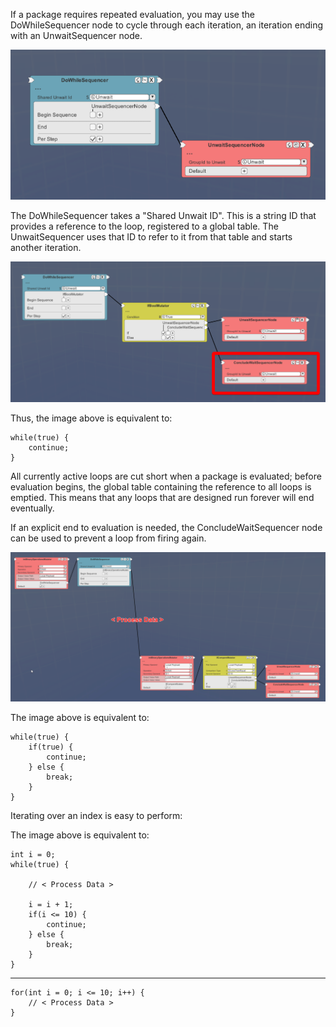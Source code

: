 If a package requires repeated evaluation, you may use the DoWhileSequencer node to cycle through each iteration, an iteration ending with an UnwaitSequencer node.
   <p style="text-align: center;"> <img src="../WikiImages/loops/loops0.png"/> </p>

The DoWhileSequencer takes a "Shared Unwait ID".  This is a string ID that provides a reference to the loop, registered to a global table.  The UnwaitSequencer uses that ID to refer to it from that table and starts another iteration.
   <p style="text-align: center;"> <img src="../WikiImages/loops/loops1.png"/> </p>
Thus, the image above is equivalent to:  

    while(true) {
        continue;
    }


All currently active loops are cut short when a package is evaluated; before evaluation begins, the global table containing the reference to all loops is emptied.  This means that any loops that are designed run forever will end eventually.

If an explicit end to evaluation is needed, the ConcludeWaitSequencer node can be used to prevent a loop from firing again.
   <p style="text-align: center;"> <img src="../WikiImages/loops/loops2.png"/> </p>

The image above is equivalent to:  

    while(true) {
        if(true) {
            continue;
        } else {
            break;
        }
    }

Iterating over an index is easy to perform:


The image above is equivalent to:  

    int i = 0;
    while(true) {

        // < Process Data >

        i = i + 1;
        if(i <= 10) {
            continue;
        } else {
            break;
        }
    }
***
    for(int i = 0; i <= 10; i++) {
        // < Process Data >
    }

